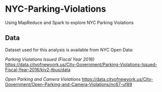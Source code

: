 # NYC-Parking-Violations
Using MapReduce and Spark to explore NYC Parking Violations

## Data

Dataset used for this analysis is available from NYC Open Data:

*Parking Violations Issued (Fiscal Year 2016)*
https://data.cityofnewyork.us/City-Government/Parking-Violations-Issued-Fiscal-Year-2016/kiv2-tbus/data

*Open Parking and Camera Violations*
https://data.cityofnewyork.us/City-Government/Open-Parking-and-Camera-Violations/nc67-uf89
